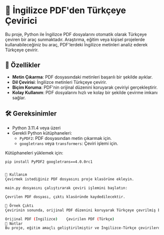 # 📄 İngilizce PDF'den Türkçeye Çevirici

Bu proje, Python ile İngilizce PDF dosyalarını otomatik olarak Türkçeye çeviren bir araç sunmaktadır. Araştırma, eğitim veya kişisel projelerde kullanabileceğiniz bu araç, PDF'lerdeki İngilizce metinleri analiz ederek Türkçeye çevirir.

## 🚀 Özellikler
- **Metin Çıkarma**: PDF dosyasındaki metinleri başarılı bir şekilde ayıklar.
- **Dil Çevirisi**: İngilizce metinleri Türkçeye çevirir.
- **Biçim Koruma**: PDF'nin orijinal düzenini koruyarak çeviriyi gerçekleştirir.
- **Kolay Kullanım**: PDF dosyalarını hızlı ve kolay bir şekilde çevirme imkanı sağlar.

## 🛠 Gereksinimler
- Python 3.11.4 veya üzeri
- Gerekli Python kütüphaneleri:
  - `PyPDF2`: PDF dosyasından metin çıkarmak için.
  - `googletrans` veya `transformers`: Çeviri işlemi için.

Kütüphaneleri yüklemek için:

```bash
pip install PyPDF2 googletrans==4.0.0rc1


📖 Kullanım
Çevirmek istediğiniz PDF dosyasını proje klasörüne ekleyin.

main.py dosyasını çalıştırarak çeviri işlemini başlatın:

Çevrilen PDF dosyası, çıktı klasöründe kaydedilecektir.

📌 Örnek Çıktı
Çevirinin sonunda, orijinal PDF düzenini koruyarak Türkçeye çevrilmiş bir çıktı dosyası elde edersiniz.

Orijinal PDF (İngilizce)	Çevirilen PDF (Türkçe)
📎 Notlar
Bu proje, eğitim amaçlı geliştirilmiştir ve İngilizce-Türkçe çevirilerde optimize edilmiştir. Daha karmaşık PDF düzenleri veya diğer diller için sınırlamalar olabilir.